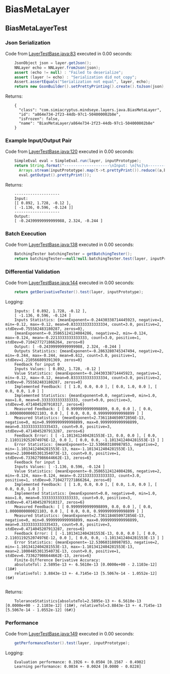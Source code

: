 # BiasMetaLayer
## BiasMetaLayerTest
### Json Serialization
Code from [LayerTestBase.java:83](../../../../../../../src/test/java/com/simiacryptus/mindseye/layers/LayerTestBase.java#L83) executed in 0.00 seconds: 
```java
    JsonObject json = layer.getJson();
    NNLayer echo = NNLayer.fromJson(json);
    assert (echo != null) : "Failed to deserialize";
    assert (layer != echo) : "Serialization did not copy";
    Assert.assertEquals("Serialization not equal", layer, echo);
    return new GsonBuilder().setPrettyPrinting().create().toJson(json);
```

Returns: 

```
    {
      "class": "com.simiacryptus.mindseye.layers.java.BiasMetaLayer",
      "id": "a864e734-2f23-44db-97c1-504000002b8e",
      "isFrozen": false,
      "name": "BiasMetaLayer/a864e734-2f23-44db-97c1-504000002b8e"
    }
```



### Example Input/Output Pair
Code from [LayerTestBase.java:120](../../../../../../../src/test/java/com/simiacryptus/mindseye/layers/LayerTestBase.java#L120) executed in 0.00 seconds: 
```java
    SimpleEval eval = SimpleEval.run(layer, inputPrototype);
    return String.format("--------------------\nInput: \n[%s]\n--------------------\nOutput: \n%s",
      Arrays.stream(inputPrototype).map(t->t.prettyPrint()).reduce((a,b)->a+",\n"+b).get(),
      eval.getOutput().prettyPrint());
```

Returns: 

```
    --------------------
    Input: 
    [[ 0.892, 1.728, -0.12 ],
    [ -1.136, 0.596, -0.124 ]]
    --------------------
    Output: 
    [ -0.24399999999999988, 2.324, -0.244 ]
```



### Batch Execution
Code from [LayerTestBase.java:138](../../../../../../../src/test/java/com/simiacryptus/mindseye/layers/LayerTestBase.java#L138) executed in 0.00 seconds: 
```java
    BatchingTester batchingTester = getBatchingTester();
    return batchingTester==null?null:batchingTester.test(layer, inputPrototype);
```

### Differential Validation
Code from [LayerTestBase.java:144](../../../../../../../src/test/java/com/simiacryptus/mindseye/layers/LayerTestBase.java#L144) executed in 0.00 seconds: 
```java
    return getDerivativeTester().test(layer, inputPrototype);
```
Logging: 
```
    Inputs: [ 0.892, 1.728, -0.12 ],
    [ -1.136, 0.596, -0.124 ]
    Inputs Statistics: {meanExponent=-0.24430338714445923, negative=1, min=-0.12, max=-0.12, mean=0.8333333333333334, count=3.0, positive=2, stdDev=0.755582483180287, zeros=0},
    {meanExponent=-0.35865124124084286, negative=2, min=-0.124, max=-0.124, mean=-0.2213333333333333, count=3.0, positive=1, stdDev=0.7104277271866264, zeros=0}
    Output: [ -0.24399999999999988, 2.324, -0.244 ]
    Outputs Statistics: {meanExponent=-0.2863280745347494, negative=2, min=-0.244, max=-0.244, mean=0.612, count=3.0, positive=1, stdDev=1.210566809391369, zeros=0}
    Feedback for input 0
    Inputs Values: [ 0.892, 1.728, -0.12 ]
    Value Statistics: {meanExponent=-0.24430338714445923, negative=1, min=-0.12, max=-0.12, mean=0.8333333333333334, count=3.0, positive=2, stdDev=0.755582483180287, zeros=0}
    Implemented Feedback: [ [ 1.0, 0.0, 0.0 ], [ 0.0, 1.0, 0.0 ], [ 0.0, 0.0, 1.0 ] ]
    Implemented Statistics: {meanExponent=0.0, negative=0, min=1.0, max=1.0, mean=0.3333333333333333, count=9.0, positive=3, stdDev=0.4714045207910317, zeros=6}
    Measured Feedback: [ [ 0.9999999999998899, 0.0, 0.0 ], [ 0.0, 1.0000000000021103, 0.0 ], [ 0.0, 0.0, 0.9999999999998899 ] ]
    Measured Statistics: {meanExponent=2.7361184650972856E-13, negative=0, min=0.9999999999998899, max=0.9999999999998899, mean=0.3333333333335433, count=9.0, positive=3, stdDev=0.4714045207913287, zeros=6}
    Feedback Error: [ [ -1.1013412404281553E-13, 0.0, 0.0 ], [ 0.0, 2.1103119252074976E-12, 0.0 ], [ 0.0, 0.0, -1.1013412404281553E-13 ] ]
    Error Statistics: {meanExponent=-12.530603180987853, negative=2, min=-1.1013412404281553E-13, max=-1.1013412404281553E-13, mean=2.1000485301354073E-13, count=9.0, positive=1, stdDev=6.733627986644662E-13, zeros=6}
    Feedback for input 1
    Inputs Values: [ -1.136, 0.596, -0.124 ]
    Value Statistics: {meanExponent=-0.35865124124084286, negative=2, min=-0.124, max=-0.124, mean=-0.2213333333333333, count=3.0, positive=1, stdDev=0.7104277271866264, zeros=0}
    Implemented Feedback: [ [ 1.0, 0.0, 0.0 ], [ 0.0, 1.0, 0.0 ], [ 0.0, 0.0, 1.0 ] ]
    Implemented Statistics: {meanExponent=0.0, negative=0, min=1.0, max=1.0, mean=0.3333333333333333, count=9.0, positive=3, stdDev=0.4714045207910317, zeros=6}
    Measured Feedback: [ [ 0.9999999999998899, 0.0, 0.0 ], [ 0.0, 1.0000000000021103, 0.0 ], [ 0.0, 0.0, 0.9999999999998899 ] ]
    Measured Statistics: {meanExponent=2.7361184650972856E-13, negative=0, min=0.9999999999998899, max=0.9999999999998899, mean=0.3333333333335433, count=9.0, positive=3, stdDev=0.4714045207913287, zeros=6}
    Feedback Error: [ [ -1.1013412404281553E-13, 0.0, 0.0 ], [ 0.0, 2.1103119252074976E-12, 0.0 ], [ 0.0, 0.0, -1.1013412404281553E-13 ] ]
    Error Statistics: {meanExponent=-12.530603180987853, negative=2, min=-1.1013412404281553E-13, max=-1.1013412404281553E-13, mean=2.1000485301354073E-13, count=9.0, positive=1, stdDev=6.733627986644662E-13, zeros=6}
    Finite-Difference Derivative Accuracy:
    absoluteTol: 2.5895e-13 +- 6.5610e-13 [0.0000e+00 - 2.1103e-12] (18#)
    relativeTol: 3.8843e-13 +- 4.7145e-13 [5.5067e-14 - 1.0552e-12] (6#)
    
```

Returns: 

```
    ToleranceStatistics{absoluteTol=2.5895e-13 +- 6.5610e-13 [0.0000e+00 - 2.1103e-12] (18#), relativeTol=3.8843e-13 +- 4.7145e-13 [5.5067e-14 - 1.0552e-12] (6#)}
```



### Performance
Code from [LayerTestBase.java:149](../../../../../../../src/test/java/com/simiacryptus/mindseye/layers/LayerTestBase.java#L149) executed in 0.00 seconds: 
```java
    getPerformanceTester().test(layer, inputPrototype);
```
Logging: 
```
    Evaluation performance: 0.1926 +- 0.0504 [0.1567 - 0.4902]
    Learning performance: 0.0034 +- 0.0024 [0.0000 - 0.0228]
    
```

